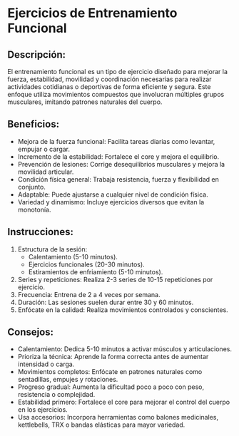 # Ejercicios de Entrenamiento Funcional

## Descripción:
El entrenamiento funcional es un tipo de ejercicio diseñado para mejorar la fuerza, estabilidad, movilidad y coordinación necesarias para realizar actividades cotidianas o deportivas de forma eficiente y segura. Este enfoque utiliza movimientos compuestos que involucran múltiples grupos musculares, imitando patrones naturales del cuerpo.

## Beneficios:
- Mejora de la fuerza funcional: Facilita tareas diarias como levantar, empujar o cargar.
- Incremento de la estabilidad: Fortalece el core y mejora el equilibrio.
- Prevención de lesiones: Corrige desequilibrios musculares y mejora la movilidad articular.
- Condición física general: Trabaja resistencia, fuerza y flexibilidad en conjunto.
- Adaptable: Puede ajustarse a cualquier nivel de condición física.
- Variedad y dinamismo: Incluye ejercicios diversos que evitan la monotonía.

## Instrucciones:
1. Estructura de la sesión:
    - Calentamiento (5-10 minutos).
    - Ejercicios funcionales (20-30 minutos).
    - Estiramientos de enfriamiento (5-10 minutos).
2. Series y repeticiones: Realiza 2-3 series de 10-15 repeticiones por ejercicio.
3. Frecuencia: Entrena de 2 a 4 veces por semana.
4. Duración: Las sesiones suelen durar entre 30 y 60 minutos.
5. Enfócate en la calidad: Realiza movimientos controlados y conscientes.

## Consejos:
- Calentamiento: Dedica 5-10 minutos a activar músculos y articulaciones.
- Prioriza la técnica: Aprende la forma correcta antes de aumentar intensidad o carga.
- Movimientos completos: Enfócate en patrones naturales como sentadillas, empujes y rotaciones.
- Progreso gradual: Aumenta la dificultad poco a poco con peso, resistencia o complejidad.
- Estabilidad primero: Fortalece el core para mejorar el control del cuerpo en los ejercicios.
- Usa accesorios: Incorpora herramientas como balones medicinales, kettlebells, TRX o bandas elásticas para mayor variedad.